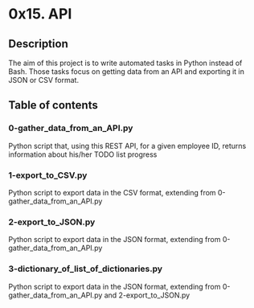# 0x15. API
## Description
The aim of this project is to write automated tasks in Python instead of Bash. Those tasks focus on getting data from an API and exporting it in JSON or CSV format.

## Table of contents
### 0-gather_data_from_an_API.py	
Python script that, using this REST API, for a given employee ID, returns information about his/her TODO list progress

### 1-export_to_CSV.py	
Python script to export data in the CSV format, extending from 0-gather_data_from_an_API.py

### 2-export_to_JSON.py	
Python script to export data in the JSON format, extending from 0-gather_data_from_an_API.py

### 3-dictionary_of_list_of_dictionaries.py	
Python script to export data in the JSON format, extending from 0-gather_data_from_an_API.py and 2-export_to_JSON.py
